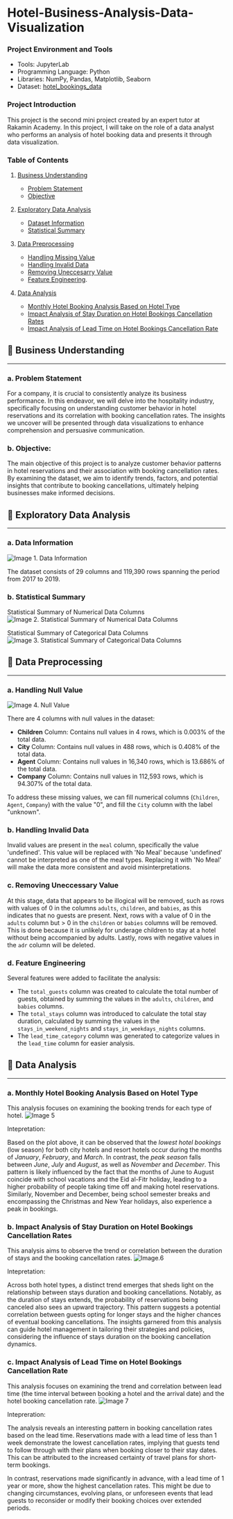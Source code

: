 # Hotel-Business-Analysis-Data-Visualization

### Project Environment and Tools
- Tools: JupyterLab
- Programming Language: Python
- Libraries: NumPy, Pandas, Matplotlib, Seaborn
- Dataset: [hotel_bookings_data](hotel_bookings_data)

### Project Introduction
This project is the second mini project created by an expert tutor at Rakamin Academy. In this project, I will take on the role of a data analyst who performs an analysis of hotel booking data and presents it through data visualization.

### Table of Contents
1. [Business Understanding](#business-understanding)
    - [Problem Statement](#problem-statement)
    - [Objective](#objective)

2. [Exploratory Data Analysis](#exploratory-data-analysis)
    - [Dataset Information](#dataset-information)
    - [Statistical Summary](#statistical-summary)

3. [Data Preprocessing](#data-preprocessing)
    - [Handling Missing Value](#handling-missing-value)
    - [Handling Invalid Data](#handling-invalid-data)
    - [Removing Uneccesarry Value](#removing-uneccesarry-value)
    - [Feature Engineering](#feature-engineering).

4. [Data Analysis](#data-analysis)
    - [Monthly Hotel Booking Analysis Based on Hotel Type](#monthly-hotel-booking-analysis-based-on-hotel-type)
    - [Impact Analysis of Stay Duration on Hotel Bookings Cancellation Rates](#impact-analysis-of-stay-duration-on-hotel-bookings-cancellation-rates)
    - [Impact Analysis of Lead Time on Hotel Bookings Cancellation Rate](#impact-analysis-of-lead-time-on-hotel-bookings-cancellation-rate)



## :pushpin: Business Understanding
---
### **a. Problem Statement**
For a company, it is crucial to consistently analyze its business performance. In this endeavor, we will delve into the hospitality industry, specifically focusing on understanding customer behavior in hotel reservations and its correlation with booking cancellation rates. The insights we uncover will be presented through data visualizations to enhance comprehension and persuasive communication.

### **b. Objective:**
The main objective of this project is to analyze customer behavior patterns in hotel reservations and their association with booking cancellation rates. By examining the dataset, we aim to identify trends, factors, and potential insights that contribute to booking cancellations, ultimately helping businesses make informed decisions.



## :pushpin: Exploratory Data Analysis
---
### **a. Data Information**
![Image 1. Data Information](1.png)




The dataset consists of 29 columns and 119,390 rows spanning the period from 2017 to 2019.


### **b. Statistical Summary**
Statistical Summary of Numerical Data Columns
![Image 2. Statistical Summary of Numerical Data Columns](2.png)






Statistical Summary of Categorical Data Columns
![Image 3. Statistical Summary of Categorical Data Columns](3.png)  






## :pushpin: Data Preprocessing
---
### **a. Handling Null Value**
![Image 4. Null Value](4.png)





There are 4 columns with null values in the dataset:

- **Children** Column: Contains null values in 4 rows, which is 0.003% of the total data.
- **City** Column: Contains null values in 488 rows, which is 0.408% of the total data.
- **Agent** Column: Contains null values in 16,340 rows, which is 13.686% of the total data.
- **Company** Column: Contains null values in 112,593 rows, which is 94.307% of the total data.
  
To address these missing values, we can fill numerical columns (`Children`, `Agent`, `Company`) with the value "0", and fill the `City` column with the label "unknown".


### b. Handling Invalid Data
Invalid values are present in the `meal` column, specifically the value 'undefined'. This value will be replaced with 'No Meal' because 'undefined' cannot be interpreted as one of the meal types. Replacing it with 'No Meal' will make the data more consistent and avoid misinterpretations.


### c. Removing Uneccessary Value
At this stage, data that appears to be illogical will be removed, such as rows with values of 0 in the columns `adults`, `children`, and `babies`, as this indicates that no guests are present. Next, rows with a value of 0 in the `adults` column but > 0 in the `children` or `babies` columns will be removed. This is done because it is unlikely for underage children to stay at a hotel without being accompanied by adults. Lastly, rows with negative values in the `adr` column will be deleted.


### d. Feature Engineering
Several features were added to facilitate the analysis:
- The `total_guests` column was created to calculate the total number of guests, obtained by summing the values in the `adults`, `children`, and `babies` columns.
- The `total_stays` column was introduced to calculate the total stay duration, calculated by summing the values in the `stays_in_weekend_nights` and `stays_in_weekdays_nights` columns.
- The `lead_time_category` column was generated to categorize values in the `lead_time` column for easier analysis.


## :pushpin: Data Analysis
---
### a. Monthly Hotel Booking Analysis Based on Hotel Type
This analysis focuses on examining the booking trends for each type of hotel.
![Image 5](5.png)



Intepretation:

Based on the plot above, it can be observed that the _lowest hotel bookings_ (low season) for both city hotels and resort hotels occur during the months of _January_, _February_, and _March_. In contrast, the _peak season_ falls between _June_, _July_ and _August_, as well as _November_ and _December_. This pattern is likely influenced by the fact that the months of June to August coincide with school vacations and the Eid al-Fitr holiday, leading to a higher probability of people taking time off and making hotel reservations. Similarly, November and December, being school semester breaks and encompassing the Christmas and New Year holidays, also experience a peak in bookings.


### b. Impact Analysis of Stay Duration on Hotel Bookings Cancellation Rates
This analysis aims to observe the trend or correlation between the duration of stays and the booking cancellation rates.
![Image.6](6.png)



Intepretation:

Across both hotel types, a distinct trend emerges that sheds light on the relationship between stays duration and booking cancellations. Notably, as the duration of stays extends, the probability of reservations being canceled also sees an upward trajectory. This pattern suggests a potential correlation between guests opting for longer stays and the higher chances of eventual booking cancellations. The insights garnered from this analysis can guide hotel management in tailoring their strategies and policies, considering the influence of stays duration on the booking cancellation dynamics.


### c. Impact Analysis of Lead Time on Hotel Bookings Cancellation Rate
This analysis focuses on examining the trend and correlation between lead time (the time interval between booking a hotel and the arrival date) and the hotel booking cancellation rate.
![Image 7](7.png)



Intepreration:

The analysis reveals an interesting pattern in booking cancellation rates based on the lead time. Reservations made with a lead time of less than 1 week demonstrate the lowest cancellation rates, implying that guests tend to follow through with their plans when booking closer to their stay dates. This can be attributed to the increased certainty of travel plans for short-term bookings.

In contrast, reservations made significantly in advance, with a lead time of 1 year or more, show the highest cancellation rates. This might be due to changing circumstances, evolving plans, or unforeseen events that lead guests to reconsider or modify their booking choices over extended periods.


